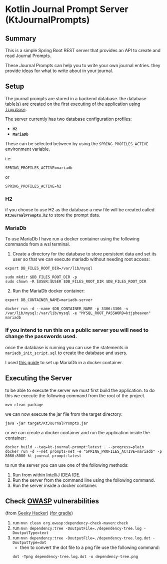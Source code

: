 # Kotlin Journal Prompt Server (KtJournalPrompts)

## Summary

This is a simple Spring Boot REST server that provides an API to create and read Journal Prompts.

These Journal Prompts can help you to write your own journal entries.
they provide ideas for what to write about in your journal.

## Setup

The journal prompts are stored in a backend database.
the database table(s) are created on the first executing of the application
using [`liquibase`](https://www.liquibase.org/).

The server currently has two database configuration profiles:

* **`H2`**
* **`MariaDb`**

These can be selected between by using the `SPRING_PROFILES_ACTIVE` environment variable.

i.e:

```shell
SPRING_PROFILES_ACTIVE=mariadb
```

or

```shell
SPRING_PROFILES_ACTIVE=h2
```

### H2

if you choose to use H2 as the database a new file will be created called
**`KtJournalPrompts.h2`** to store the prompt data.

### MariaDb

To use MariaDb I have run a docker container using the following commands from a wsl terminal.

1. Create a directory for the database to store persistent data and set its user
   so that we can execute mariadb without needing root access:

```shell
export DB_FILES_ROOT_DIR=/var/lib/mysql

sudo mkdir $DB_FILES_ROOT_DIR -p
sudo chown -R $USER:$USER $DB_FILES_ROOT_DIR $DB_FILES_ROOT_DIR
```

2. Run the MariaDb docker container:

```shell
export DB_CONTAINER_NAME=mariadb-server

docker run -d --name $DB_CONTAINER_NAME -p 3306:3306 -v /var/lib/mysql:/var/lib/mysql -e "MYSQL_ROOT_PASSWORD=ktjpheaven" mariadb
```

### **If you intend to run this on a public server you will need to change the passwords used.**

once the database is running you can use the statements in `mariadb_init_script.sql` to create the database and users.

I used [this guide](https://techexpert.tips/mariadb/mariadb-docker-installation/)
to set up MariaDb in a docker container.

## Executing the Server

to be able to execute the server we must first build the application. to do this we execute the
following command from the root of the project.

```shell
mvn clean package
```

we can now execute the jar file from the target directory:

```shell
java -jar target/KtJournalPrompts.jar
```

or we can create a docker container and run the application inside the container:

```shell
docker build --tag=kt-journal-prompt:latest . --progress=plain
docker run -d --net prompts-net -e "SPRING_PROFILES_ACTIVE=mariadb" -p 8080:8080 kt-journal-prompt:latest
```

to run the server you can use one of the following methods:

1. Run from within IntelliJ IDEA IDE.
2. Run the server from the command line using the following command.
3. Run the server inside a docker container.

## Check [OWASP](https://www.owasp.org) vulnerabilities

(from [Geeky Hacker](https://www.geekyhacker.com/2020/01/08/how-to-configure-maven-owasp-dependency-check-plugin/))
([for gradle](https://plugins.gradle.org/plugin/org.owasp.dependencycheck))

1. run `mvn clean org.owasp:dependency-check-maven:check`
2. run `mvn dependency:tree -DoutputFile=./dependency-tree.log -DoutputType=text`
3. run `mvn dependency:tree -DoutputFile=./dependency-tree.log.dot -DoutputType=dot`
    * then to convert the dot file to a png file use the following command:
   ```shell
   dot -Tpng dependency-tree.log.dot -o dependency-tree.png
   ```
